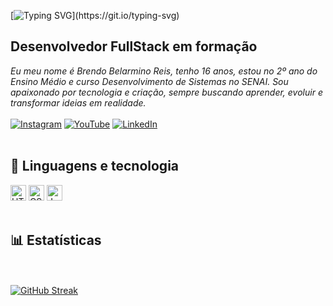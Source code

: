 [![Typing SVG](https://readme-typing-svg.herokuapp.com?font=Montserrat&size=40&pause=1000&color=9350B9&width=530&height=80&lines=Ol%C3%A1+eu+sou+o+Brendo+Reis!)](https://git.io/typing-svg)

## Desenvolvedor FullStack em formação

*Eu meu nome é Brendo Belarmino Reis, tenho 16 anos, estou no 2º ano do Ensino Médio e curso Desenvolvimento de Sistemas no SENAI.
Sou apaixonado por tecnologia e criação, sempre buscando aprender, evoluir e transformar ideias em realidade.*
<br> </br>
[![Instagram](https://img.shields.io/badge/-Instagram-%239350B9?style=for-the-badge&logo=instagram&logoColor=white)](https://instagram.com/seu_usuario)
[![YouTube](https://img.shields.io/badge/-YouTube-%239350B9?style=for-the-badge&logo=youtube&logoColor=white)](https://youtube.com/@seu_usuario)
[![LinkedIn](https://img.shields.io/badge/-LinkedIn-%239350B9?style=for-the-badge&logo=linkedin&logoColor=white)](https://linkedin.com/in/seu_usuario)
<br></br>

## 🤖 Linguagens e tecnologia
<p align="left">
  <img src="https://cdn.jsdelivr.net/gh/devicons/devicon/icons/html5/html5-original.svg" alt="HTML5" width="25" height="25"/>
  <img src="https://cdn.jsdelivr.net/gh/devicons/devicon/icons/css3/css3-original.svg" alt="CSS3" width="25" height="25"/>
  <img src="https://cdn.jsdelivr.net/gh/devicons/devicon/icons/java/java-original.svg" alt="Java" width="25" height="25"/>
<br></br>

## 📊 Estatísticas
<br></br>
[![GitHub Streak](https://github-readme-streak-stats.herokuapp.com?user=BrendoReisDev&theme=shadow-purple&hide_border=falso&locale=pt_BR&short_numbers=falso&card_width=900&card_height=210)](https://git.io/streak-stats)


